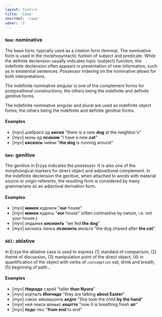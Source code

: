 ```yaml
---
layout: feature
title: 'Case'
shortdef: 'case'
udver: '2'
---
```


### `Nom`: nominative

The base form, typically used as a citation form (lemma).
The nominative form is used in the morphosyntactic funtion of subject and predicate. While the definite declension usually indicates topic (subject) function, the indefinite declension often appears in presentation of new information, such as in existential sentences. Possessor indexing on the nominative allows for both interpretations.

The indefinite nominative singular is one of the complement forms for postpositional constructions; the others being the indefinite and definite genitive forms.

The indefinite nominative singular and plural are used as indefinite object forms; the others being the indefinite and definite genitive forms.

#### Examples

* [myv] _шабрасо од <b>киска</b>_ "there is a new <b>dog</b> at the neighbor's"
* [myv] _монь од <b>псакам</b>_ "I have a new <b>cat</b>"
* [myv] _<b>кискась</b> чийни_ "<b>the dog</b> is running around"

### `Gen`: genitive

The genitive in Erzya indicates the possessor. It is also one of the morphological markers for direct object and adpositional complement.
In the indefinite declension the genitive, when attached to words with material source or origin referents, the resulting form is considered by many grammarians as an adjectival derivation form. 

#### Examples

* [myv] _<b>минек</b> кудонок_ "<b>our</b> house" 
* [myv] _<b>минек</b> кудось_ "<b>our</b> house" (often contrastive by nature, i.e. not your house.)
* [myv] _андынек <b>кисканть</b>_ "we fed <b>the dog</b>" 
* [myv] _кискась пансь <b>псаканть</b> мельга_ "the dog chased after <b>the cat</b>" 

### `Abl`: ablative

In Erzya the ablative case is used to  express (1)  standard of comparison, (2) theme of discussion, (3)  manipulation point of the direct object, (4) in quantification of the object with verbs of `consumption` eat, drink and breath, (5) beginning of path...


#### Examples

* [myv] _<b>Нюрадо</b> сэрей_ "taller <b>than Nyura</b>"
* [myv] _кортыть <b>Инечиде</b>_ "they are talking <b>about Easter</b>"
* [myv] _саизе эйкакшонть <b>кедте</b>_ "She took the child <b>by the hand</b>"
* [myv] _ней лекси ванькс <b>коштто</b>_ "now it is breathing fresh <b>air</b>"
* [myv] _<b>педе</b>-пес_ "<b>from end</b> to end"

